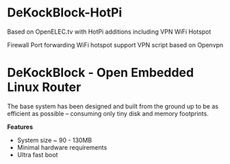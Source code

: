 # DeKockBlock-HotPi

Based on OpenELEC.tv with HotPi additions including VPN WiFi Hotspot

Firewall
Port forwarding
WiFi hotspot support
VPN script based on Openvpn 

# DeKockBlock - Open Embedded Linux Router

The base system has been designed and built from the ground up to be as 
efficient as possible – consuming only tiny disk and memory footprints.

**Features**

* System size ~ 90 - 130MB
* Minimal hardware requirements
* Ultra fast boot

